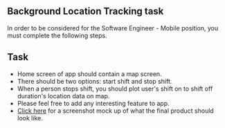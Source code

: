 ## Background Location Tracking task

In order to be considered for the Software Engineer - Mobile position, you must complete the following steps. 

## Task
* Home screen of app should contain a map screen.
* There should be two options: start shift and stop shift.
* When a person stops shift, you should plot user's shift on to shift off duration's location data on map.
* Please feel free to add any interesting feature to app.
* [Click here](location_tracker.png) for a screenshot mock up of what the final product should look like.
